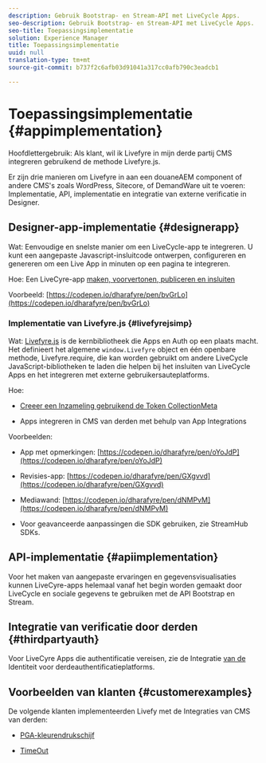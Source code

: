 ```yaml
---
description: Gebruik Bootstrap- en Stream-API met LiveCycle Apps.
seo-description: Gebruik Bootstrap- en Stream-API met LiveCycle Apps.
seo-title: Toepassingsimplementatie
solution: Experience Manager
title: Toepassingsimplementatie
uuid: null
translation-type: tm+mt
source-git-commit: b737f2c6afb03d91041a317cc0afb790c3eadcb1

---
```


# Toepassingsimplementatie {#appimplementation}

Hoofdlettergebruik: Als klant, wil ik Livefyre in mijn derde partij CMS integreren gebruikend de methode Livefyre.js.

Er zijn drie manieren om Livefyre in aan een douaneAEM component of andere CMS&#39;s zoals WordPress, Sitecore, of DemandWare uit te voeren: Implementatie, API, implementatie en integratie van externe verificatie in Designer.

## Designer-app-implementatie {#designerapp}

Wat: Eenvoudige en snelste manier om een LiveCycle-app te integreren. U kunt een aangepaste Javascript-insluitcode ontwerpen, configureren en genereren om een Live App in minuten op een pagina te integreren.

Hoe: Een LiveCyre-app [maken, voorvertonen, publiceren en insluiten](/help/using/c-about-apps/c-create-an-app.md)

Voorbeeld: [https://codepen.io/dharafyre/pen/bvGrLo](https://codepen.io/dharafyre/pen/bvGrLo)

### Implementatie van Livefyre.js {#livefyrejsimp}

Wat: [Livefyre.js](/help/implementation/c-livefyre.js.md) is de kernbibliotheek die Apps en Auth op een plaats macht. Het definieert het algemene `window.Livefyre` object en één openbare methode, Livefyre.require, die kan worden gebruikt om andere LiveCycle JavaScript-bibliotheken te laden die helpen bij het insluiten van LiveCycle Apps en het integreren met externe gebruikersauteplatforms.

Hoe:

* [Creeer een Inzameling gebruikend de Token CollectionMeta](/help/implementation/t-create-a-collectionmeta-token.md)

* Apps integreren in CMS van derden met behulp van App Integrations

Voorbeelden:

* App met opmerkingen: [https://codepen.io/dharafyre/pen/oYoJdP](https://codepen.io/dharafyre/pen/oYoJdP)

* Revisies-app: [https://codepen.io/dharafyre/pen/GXgvvd](https://codepen.io/dharafyre/pen/GXgvvd)

* Mediawand: [https://codepen.io/dharafyre/pen/dNMPvM](https://codepen.io/dharafyre/pen/dNMPvM)

* Voor geavanceerde aanpassingen die SDK gebruiken, zie StreamHub SDKs.

## API-implementatie {#apiimplementation}

Voor het maken van aangepaste ervaringen en gegevensvisualisaties kunnen LiveCyre-apps helemaal vanaf het begin worden gemaakt door LiveCycle en sociale gegevens te gebruiken met de API Bootstrap en Stream.

## Integratie van verificatie door derden {#thirdpartyauth}

Voor LiveCyre Apps die authentificatie vereisen, zie de Integratie [van de](/help/implementation/t-about-identity-integration/t-about-identity-integration.md) Identiteit voor derdeauthentificatieplatforms.

## Voorbeelden van klanten {#customerexamples}

De volgende klanten implementeerden Livefy met de Integraties van CMS van derden:

* [PGA-kleurendrukschijf](https://www.pgatour.com/social-hub.html)

* [TimeOut](https://www.timeout.com/london/restaurants/forest-bar-kitchen#tab_panel_3)
